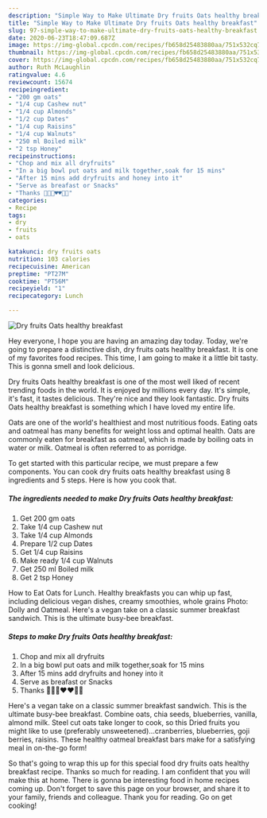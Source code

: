 ```yaml
---
description: "Simple Way to Make Ultimate Dry fruits Oats healthy breakfast"
title: "Simple Way to Make Ultimate Dry fruits Oats healthy breakfast"
slug: 97-simple-way-to-make-ultimate-dry-fruits-oats-healthy-breakfast
date: 2020-06-23T18:47:09.687Z
image: https://img-global.cpcdn.com/recipes/fb658d25483880aa/751x532cq70/dry-fruits-oats-healthy-breakfast-recipe-main-photo.jpg
thumbnail: https://img-global.cpcdn.com/recipes/fb658d25483880aa/751x532cq70/dry-fruits-oats-healthy-breakfast-recipe-main-photo.jpg
cover: https://img-global.cpcdn.com/recipes/fb658d25483880aa/751x532cq70/dry-fruits-oats-healthy-breakfast-recipe-main-photo.jpg
author: Ruth McLaughlin
ratingvalue: 4.6
reviewcount: 15674
recipeingredient:
- "200 gm oats"
- "1/4 cup Cashew nut"
- "1/4 cup Almonds"
- "1/2 cup Dates"
- "1/4 cup Raisins"
- "1/4 cup Walnuts"
- "250 ml Boiled milk"
- "2 tsp Honey"
recipeinstructions:
- "Chop and mix all dryfruits"
- "In a big bowl put oats and milk together,soak for 15 mins"
- "After 15 mins add dryfruits and honey into it"
- "Serve as breafast or Snacks"
- "Thanks 🙏🙏🙏♥️♥️🌹🌹"
categories:
- Recipe
tags:
- dry
- fruits
- oats

katakunci: dry fruits oats 
nutrition: 103 calories
recipecuisine: American
preptime: "PT27M"
cooktime: "PT56M"
recipeyield: "1"
recipecategory: Lunch

---
```



![Dry fruits Oats healthy breakfast](https://img-global.cpcdn.com/recipes/fb658d25483880aa/751x532cq70/dry-fruits-oats-healthy-breakfast-recipe-main-photo.jpg)

Hey everyone, I hope you are having an amazing day today. Today, we're going to prepare a distinctive dish, dry fruits oats healthy breakfast. It is one of my favorites food recipes. This time, I am going to make it a little bit tasty. This is gonna smell and look delicious.

Dry fruits Oats healthy breakfast is one of the most well liked of recent trending foods in the world. It is enjoyed by millions every day. It's simple, it's fast, it tastes delicious. They're nice and they look fantastic. Dry fruits Oats healthy breakfast is something which I have loved my entire life.

Oats are one of the world&#39;s healthiest and most nutritious foods. Eating oats and oatmeal has many benefits for weight loss and optimal health. Oats are commonly eaten for breakfast as oatmeal, which is made by boiling oats in water or milk. Oatmeal is often referred to as porridge.


To get started with this particular recipe, we must prepare a few components. You can cook dry fruits oats healthy breakfast using 8 ingredients and 5 steps. Here is how you cook that.

<!--inarticleads1-->

##### The ingredients needed to make Dry fruits Oats healthy breakfast:

1. Get 200 gm oats
1. Take 1/4 cup Cashew nut
1. Take 1/4 cup Almonds
1. Prepare 1/2 cup Dates
1. Get 1/4 cup Raisins
1. Make ready 1/4 cup Walnuts
1. Get 250 ml Boiled milk
1. Get 2 tsp Honey


How to Eat Oats for Lunch. Healthy breakfasts you can whip up fast, including delicious vegan dishes, creamy smoothies, whole grains Photo: Dolly and Oatmeal. Here&#39;s a vegan take on a classic summer breakfast sandwich. This is the ultimate busy-bee breakfast. 

<!--inarticleads2-->

##### Steps to make Dry fruits Oats healthy breakfast:

1. Chop and mix all dryfruits
1. In a big bowl put oats and milk together,soak for 15 mins
1. After 15 mins add dryfruits and honey into it
1. Serve as breafast or Snacks
1. Thanks 🙏🙏🙏♥️♥️🌹🌹


Here&#39;s a vegan take on a classic summer breakfast sandwich. This is the ultimate busy-bee breakfast. Combine oats, chia seeds, blueberries, vanilla, almond milk. Steel cut oats take longer to cook, so this Dried fruits you might like to use (preferably unsweetened)…cranberries, blueberries, goji berries, raisins. These healthy oatmeal breakfast bars make for a satisfying meal in on-the-go form! 

So that's going to wrap this up for this special food dry fruits oats healthy breakfast recipe. Thanks so much for reading. I am confident that you will make this at home. There is gonna be interesting food in home recipes coming up. Don't forget to save this page on your browser, and share it to your family, friends and colleague. Thank you for reading. Go on get cooking!
